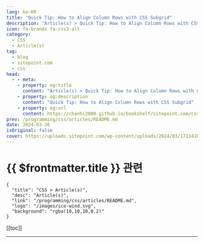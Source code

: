 ```yaml
---
lang: ko-KR
title: "Quick Tip: How to Align Column Rows with CSS Subgrid"
description: "Article(s) > Quick Tip: How to Align Column Rows with CSS Subgrid"
icon: fa-brands fa-css3-alt
category: 
  - CSS
  - Article(s)
tag: 
  - blog
  - sitepoint.com
  - css
head:
  - - meta:
    - property: og:title
      content: "Article(s) > Quick Tip: How to Align Column Rows with CSS Subgrid"
    - property: og:description
      content: "Quick Tip: How to Align Column Rows with CSS Subgrid"
    - property: og:url
      content: https://chanhi2000.github.io/bookshelf/sitepoint.com/css-subgrid-align-column-rows.html
prev: /programming/css/articles/README.md
date: 2024-03-26
isOriginal: false
cover: https://uploads.sitepoint.com/wp-content/uploads/2024/03/1711410202subgrid-align-rows-768x435.jpg
---
```


# {{ $frontmatter.title }} 관련

```component VPCard
{
  "title": "CSS > Article(s)",
  "desc": "Article(s)",
  "link": "/programming/css/articles/README.md",
  "logo": "/images/ico-wind.svg",
  "background": "rgba(10,10,10,0.2)"
}
```

[[toc]]

<SiteInfo
  name="Quick Tip: How to Align Column Rows with CSS Subgrid — SitePoint"
  desc="In this quick tip, we'll look at how to use the subgrid feature of CSS Grid to align the content of boxes that sit side by side."
  url="https://sitepoint.com/css-subgrid-align-column-rows/"
  logo="https://sitepoint.com/favicons/512x512.png"
  preview="https://uploads.sitepoint.com/wp-content/uploads/2024/03/1711410202subgrid-align-rows-768x435.jpg"/>

<!-- TODO: 작성 -->

---

<TagLinks />